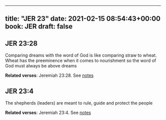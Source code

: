 
---
title: "JER 23"
date: 2021-02-15 08:54:43+00:00
book: JER
draft: false
---

## JER 23:28

Comparing dreams with the word of God is like comparing straw to wheat. Wheat has the preeminence when it comes to nourishment so the word of God must always be above dreams

**Related verses**: Jeremiah 23:28. See [notes](https://my.bible.com/notes/3629946013550895484)


## JER 23:4

The shepherds (leaders) are meant to rule, guide and protect the people

**Related verses**: Jeremiah 23:4. See [notes](https://my.bible.com/notes/3629935731264971076)

